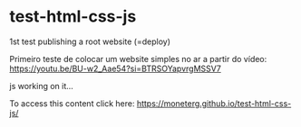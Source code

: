 # test-html-css-js
1st test publishing a root website (=deploy)

Primeiro teste de colocar um website simples no ar a partir do vídeo: https://youtu.be/BU-w2_Aae54?si=BTRSOYapvrgMSSV7

js working on it...

To access this content click here: https://moneterg.github.io/test-html-css-js/
